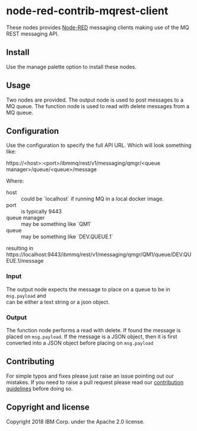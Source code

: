 # node-red-contrib-mqrest-client

These nodes provides [Node-RED](http://nodered.org) messaging clients
making use of the MQ REST messaging API.

## Install
Use the manage palette option to install these nodes.

## Usage
Two nodes are provided. The output node is used to post messages to a MQ queue.
The function node is used to read with delete messages from a MQ queue.

## Configuration
Use the configuration to specify the full API URL. Which will look something like:

https://&lt;host&gt;:&lt;port&gt;/ibmmq/rest/v1/messaging/qmgr/&lt;queue manager&gt;/queue/&lt;queue&gt;/message

Where:
<dl>
  <dt>host</dt>
  <dd>could be `localhost` if running MQ in a local docker image.</dd>
  <dt>port</dt>
  <dd>is typically 9443</dd>
  <dt>queue manager</dt>
  <dd>may be something like `QM1`</dd>  
  <dt>queue</dt>
  <dd>may be something like `DEV.QUEUE.1`</dd>    
</dl>

resulting in
https://localhost:9443/ibmmq/rest/v1/messaging/qmgr/QM1/queue/DEV.QUEUE.1/message


### Input
The output node expects the message to place on a queue to be in `msg.payload` and  
can be either a text string or a json object.

### Output
The function node performs a read with delete. If found the message is placed on
`msg.payload`. If the message is a JSON object, then
it is first converted into a JSON object before placing on `msg.payload`

## Contributing
For simple typos and fixes please just raise an issue pointing out our mistakes. If you need to raise a pull request please read our [contribution guidelines](https://github.com/ibm-early-programs/node-red-contrib-mqrest-client/blob/master/CONTRIBUTING.md) before doing so.


## Copyright and license

Copyright 2018 IBM Corp. under the Apache 2.0 license.
